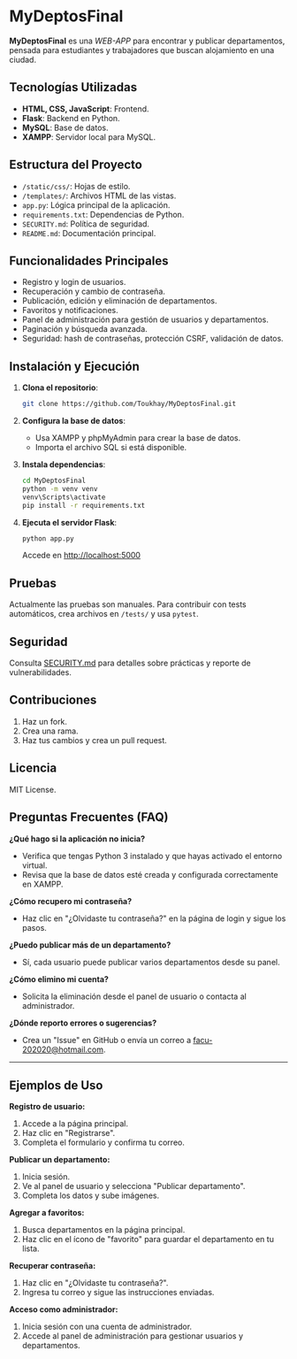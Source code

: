 # MyDeptosFinal

**MyDeptosFinal** es una *WEB-APP* para encontrar y publicar departamentos, pensada para estudiantes y trabajadores que buscan alojamiento en una ciudad.

## Tecnologías Utilizadas

- **HTML, CSS, JavaScript**: Frontend.
- **Flask**: Backend en Python.
- **MySQL**: Base de datos.
- **XAMPP**: Servidor local para MySQL.

## Estructura del Proyecto

- `/static/css/`: Hojas de estilo.
- `/templates/`: Archivos HTML de las vistas.
- `app.py`: Lógica principal de la aplicación.
- `requirements.txt`: Dependencias de Python.
- `SECURITY.md`: Política de seguridad.
- `README.md`: Documentación principal.

## Funcionalidades Principales

- Registro y login de usuarios.
- Recuperación y cambio de contraseña.
- Publicación, edición y eliminación de departamentos.
- Favoritos y notificaciones.
- Panel de administración para gestión de usuarios y departamentos.
- Paginación y búsqueda avanzada.
- Seguridad: hash de contraseñas, protección CSRF, validación de datos.

## Instalación y Ejecución

1. **Clona el repositorio**:

    ```bash
    git clone https://github.com/Toukhay/MyDeptosFinal.git
    ```

2. **Configura la base de datos**:
   - Usa XAMPP y phpMyAdmin para crear la base de datos.
   - Importa el archivo SQL si está disponible.

3. **Instala dependencias**:

    ```bash
    cd MyDeptosFinal
    python -m venv venv
    venv\Scripts\activate
    pip install -r requirements.txt
    ```

4. **Ejecuta el servidor Flask**:

    ```bash
    python app.py
    ```

    Accede en [http://localhost:5000](http://localhost:5000)

## Pruebas

Actualmente las pruebas son manuales. Para contribuir con tests automáticos, crea archivos en `/tests/` y usa `pytest`.

## Seguridad

Consulta [SECURITY.md](SECURITY.md) para detalles sobre prácticas y reporte de vulnerabilidades.

## Contribuciones

1. Haz un fork.
2. Crea una rama.
3. Haz tus cambios y crea un pull request.

## Licencia

MIT License.

## Preguntas Frecuentes (FAQ)

**¿Qué hago si la aplicación no inicia?**  
- Verifica que tengas Python 3 instalado y que hayas activado el entorno virtual.
- Revisa que la base de datos esté creada y configurada correctamente en XAMPP.

**¿Cómo recupero mi contraseña?**  
- Haz clic en "¿Olvidaste tu contraseña?" en la página de login y sigue los pasos.

**¿Puedo publicar más de un departamento?**  
- Sí, cada usuario puede publicar varios departamentos desde su panel.

**¿Cómo elimino mi cuenta?**  
- Solicita la eliminación desde el panel de usuario o contacta al administrador.

**¿Dónde reporto errores o sugerencias?**  
- Crea un "Issue" en GitHub o envía un correo a facu-202020@hotmail.com.

---

## Ejemplos de Uso

**Registro de usuario:**
1. Accede a la página principal.
2. Haz clic en "Registrarse".
3. Completa el formulario y confirma tu correo.

**Publicar un departamento:**
1. Inicia sesión.
2. Ve al panel de usuario y selecciona "Publicar departamento".
3. Completa los datos y sube imágenes.

**Agregar a favoritos:**
1. Busca departamentos en la página principal.
2. Haz clic en el ícono de "favorito" para guardar el departamento en tu lista.

**Recuperar contraseña:**
1. Haz clic en "¿Olvidaste tu contraseña?".
2. Ingresa tu correo y sigue las instrucciones enviadas.

**Acceso como administrador:**
1. Inicia sesión con una cuenta de administrador.
2. Accede al panel de administración para gestionar usuarios y departamentos.
